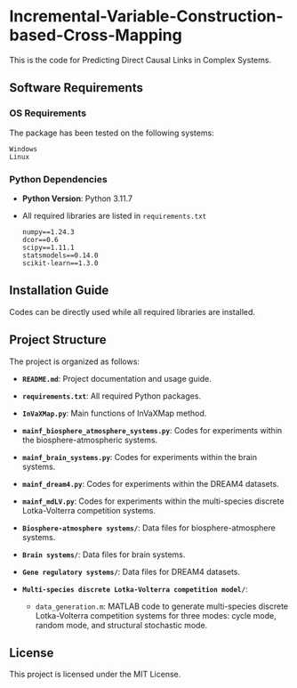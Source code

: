 # Incremental-Variable-Construction-based-Cross-Mapping
This is the code for Predicting Direct Causal Links in Complex Systems.

## Software Requirements

### OS Requirements

The package has been tested on the following systems:

    Windows
    Linux

### Python Dependencies
- **Python Version**: Python 3.11.7
- All required libraries are listed in `requirements.txt`

      numpy==1.24.3
      dcor==0.6
      scipy==1.11.1
      statsmodels==0.14.0
      scikit-learn==1.3.0

## Installation Guide
Codes can be directly used while all required libraries are installed.

## Project Structure

The project is organized as follows:

- **`README.md`**: Project documentation and usage guide.

- **`requirements.txt`**: All required Python packages.

- **`InVaXMap.py`**: Main functions of InVaXMap method.

- **`mainf_biosphere_atmosphere_systems.py`**: Codes for experiments within the biosphere-atmospheric systems.

- **`mainf_brain_systems.py`**: Codes for experiments within the brain systems.

- **`mainf_dream4.py`**: Codes for experiments within the DREAM4 datasets.

- **`mainf_mdLV.py`**: Codes for experiments within the multi-species discrete Lotka-Volterra competition systems.

- **`Biosphere-atmosphere systems/`**: Data files for biosphere-atmosphere systems.

- **`Brain systems/`**: Data files for brain systems.

- **`Gene regulatory systems/`**: Data files for DREAM4 datasets.

- **`Multi-species discrete Lotka-Volterra competition model/`**:
  - `data_generation.m`: MATLAB code to generate multi-species discrete Lotka-Volterra competition systems for three modes: cycle mode, random mode, and structural stochastic mode.

## License
This project is licensed under the MIT License.
